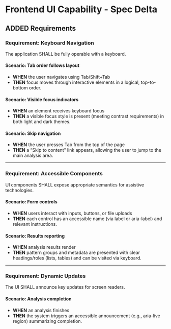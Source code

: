 # Frontend UI Capability - Spec Delta

## ADDED Requirements

### Requirement: Keyboard Navigation

The application SHALL be fully operable with a keyboard.

#### Scenario: Tab order follows layout
- **WHEN** the user navigates using Tab/Shift+Tab
- **THEN** focus moves through interactive elements in a logical, top-to-bottom order.

#### Scenario: Visible focus indicators
- **WHEN** an element receives keyboard focus
- **THEN** a visible focus style is present (meeting contrast requirements) in both light and dark themes.

#### Scenario: Skip navigation
- **WHEN** the user presses Tab from the top of the page
- **THEN** a “Skip to content” link appears, allowing the user to jump to the main analysis area.

---

### Requirement: Accessible Components

UI components SHALL expose appropriate semantics for assistive technologies.

#### Scenario: Form controls
- **WHEN** users interact with inputs, buttons, or file uploads
- **THEN** each control has an accessible name (via label or aria-label) and relevant instructions.

#### Scenario: Results reporting
- **WHEN** analysis results render
- **THEN** pattern groups and metadata are presented with clear headings/roles (lists, tables) and can be visited via keyboard.

---

### Requirement: Dynamic Updates

The UI SHALL announce key updates for screen readers.

#### Scenario: Analysis completion
- **WHEN** an analysis finishes
- **THEN** the system triggers an accessible announcement (e.g., aria-live region) summarizing completion.
